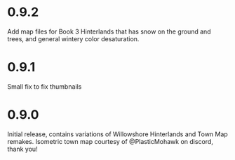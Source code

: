 # 0.9.2
Add map files for Book 3 Hinterlands that has snow on the ground and trees, and general wintery color desaturation.

# 0.9.1
Small fix to fix thumbnails

# 0.9.0

Initial release, contains variations of Willowshore Hinterlands and Town Map remakes. Isometric town map courtesy of @PlasticMohawk on discord, thank you!